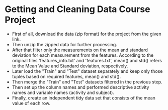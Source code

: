 # Getting and Cleaning Data Course Project

* First of all, download the data (zip format) for the project from the given link.
* Then unzip the zipped data for further processing.
* After that filter only the measurements on the mean and standard deviation for each measurement from the features. According to the original files 'features_info.txt' and 'features.txt', mean() and std() refers to the Mean Value and Standard deviation, respectively.
* Later load the "Train" and "Test" dataset separately and keep only those tuples based on required features, mean() and std().
* Then merge the "Train" and "Test" datasets filtered in the previous step.
* Then set up the column names and performed descriptive activity names and variable names (activity and subject).
* Finally, create an independent tidy data set that consists of the mean value of each row.
